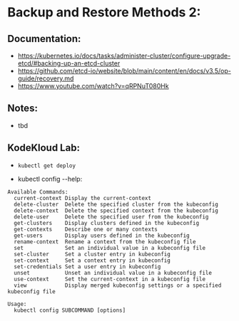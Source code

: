 # Backup and Restore Methods 2:
## Documentation:
- https://kubernetes.io/docs/tasks/administer-cluster/configure-upgrade-etcd/#backing-up-an-etcd-cluster
- https://github.com/etcd-io/website/blob/main/content/en/docs/v3.5/op-guide/recovery.md
- https://www.youtube.com/watch?v=qRPNuT080Hk

## Notes:
- tbd

## KodeKloud Lab:
- `kubectl get deploy`
  
- kubectl config --help:
```
Available Commands:
  current-context Display the current-context
  delete-cluster  Delete the specified cluster from the kubeconfig
  delete-context  Delete the specified context from the kubeconfig
  delete-user     Delete the specified user from the kubeconfig
  get-clusters    Display clusters defined in the kubeconfig
  get-contexts    Describe one or many contexts
  get-users       Display users defined in the kubeconfig
  rename-context  Rename a context from the kubeconfig file
  set             Set an individual value in a kubeconfig file
  set-cluster     Set a cluster entry in kubeconfig
  set-context     Set a context entry in kubeconfig
  set-credentials Set a user entry in kubeconfig
  unset           Unset an individual value in a kubeconfig file
  use-context     Set the current-context in a kubeconfig file
  view            Display merged kubeconfig settings or a specified kubeconfig file

Usage:
  kubectl config SUBCOMMAND [options]
```
